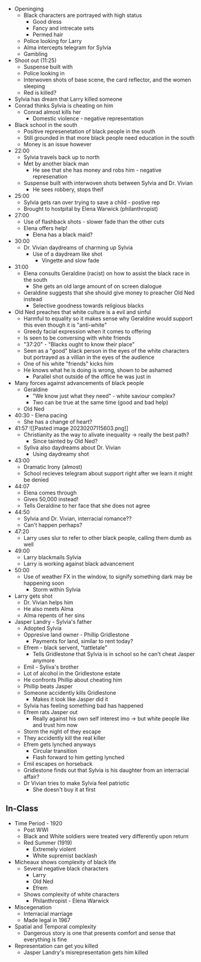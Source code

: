 - Openinging
	- Black characters are portrayed with high status
		- Good dress
		- Fancy and intrecate sets
		- Permed hair
	- Police looking for Larry
	- Alma intercepts telegram for Sylvia
	- Gambling
- Shoot out (11:25)
	- Suspense built with 
	- Police looking in
	- Interwoven shots of base scene, the card reflector, and the women sleeping
	- Red is killed?
- Sylvia has dream that Larry killed someone
- Conrad thinks Sylvia is cheating on him
	- Conrad almost kills her
		- Domestic violence - negative representation
- Black school in the south
	- Positive represenetation of black people in the south
	- Still grounded in that more black people need education in the south
	- Money is an issue however
- 22:00
	- Sylvia travels back up to north
	- Met by another black man
		- He see that she has money and robs him - negative represenation
	- Suspense built with interwoven shots between Sylvia and Dr. Vivian
		- He sees robbery, stops theif
- 25:00 
	- Sylvia gets ran over trying to save a child - postive rep
	- Brought to hostpital by Elena Warwick (philanthropist)
- 27:00
	- Use of flashback shots - slower fade than the other cuts
	- Elena offers help!
		- Elena has a black maid?
- 30:00
	- Dr. Vivian daydreams of charming up Sylvia
		- Use of a daydream like shot
			- Vingette and slow fade
- 31:00
	- Elena consults Geraldine (racist) on how to assist the black race in the south
		- She gets an old large amount of on screen dialogue
	- Geraldine suggests that she should give money to preacher Old Ned instead
		- Selective goodness towards religious blacks
- Old Ned preaches that white culture is a evil and sinful
	-  Harmful to equality so it makes sense why Geraldine would support this even though it is "anti-white"
	- Greedy facial expression when it comes to offering
	- Is seen to be conversing with white friends
	- "37:20" - "Blacks ought to know their place"
	- Seen as a "good" black person in the eyes of the white characters but portrayed as a villian in the eyes of the audience
	- One of his white "friends" kicks him
	- He knows what he is doing is wrong, shown to be ashamed
		- Parallel shot outside of the office he was just in
- Many forces against advancements of black people
	- Geraldine
		- "We know just what they need" - white saviour complex?
		- Two can be true at the same time (good and bad help)
	- Old Ned
- 40:30 - Elena pacing
	- She has a change of heart?
- 41:57
		![[Pasted image 20230207115603.png]]
	- Christianity as the way to alivate inequality -> really the best path?
		- Since tainted by Old Ned?
	- Syliva also daydreams about Dr. Vivian
		- Using daydreamy shot
- 43:00 
	- Dramatic Irony (almost)
	- School recieves telegram about support right after we learn it might be denied
- 44:07
	- Elena comes through
	- Gives 50,000 instead!
	- Tells Geraldine to her face that she does not agree
- 44:50
	- Sylvia and Dr. Vivian, interracial romance??
	- Can't happen perhaps?
- 47:20
	- Larry uses slur to refer to other black people, calling them dumb as well
- 49:00
	- Larry blackmails Sylvia
	- Larry is working against black advancement
- 50:00
	- Use of weather FX in the window, to signify something dark may be happening soon
		- Storm within Sylvia
- Larry gets shot
	- Dr. Vivian helps him
	- He also meets Alma
	- Alma repents of her sins
- Jasper Landry - Sylvia's father
	- Adopted Sylvia
	- Oppresive land owner - Phillip Gridlestone
		- Payments for land, similar to rent today?
	- Efrem - black servent, "tattletale"
		- Tells Gridlestone that Sylvia is in school so he can't cheat Jasper anymore
	- Emil - Syliva's brother
	- Lot of alcohol in the Gridlestone estate
	- He confronts Phillip about cheating him
	- Phillip beats Jasper
	- Someone accidently kills Gridlestone
		- Makes it look like Jasper did it
	- Sylvia has feeling something bad has happened
	- Efrem rats Jasper out
		- Really against his own self interest imo -> but white people like and trust him now
	- Storm the night of they escape
	- They accidently kill the real killer
	- Efrem gets lynched anyways
		- Circular transition
		- Flash forward to him getting lynched
	- Emil escapes on horseback
	- Gridlestone finds out that Sylvia is his daughter from an interracial affair?
	- Dr Vivian tries to make Sylvia feel patriotic
		- She doesn't buy it at first

## In-Class
- Time Period - 1920
	- Post WWI
	- Black and White soldiers were treated very differently upon return
	- Red Summer (1919)
		- Extremely violent
		- White supremist backlash
- Micheaux shows complexity of black life
	- Several negative black characters
		- Larry
		- Old Ned
		- Efrem
	- Shows complexity of white characters
		- Philanthropist - Elena Warwick
- Miscegenation
	- Interracial marriage
	- Made legal in 1967
- Spatial and Temporal complexity
	- Dangerous story is one that presents comfort and sense that everything is fine
- Representation can get you killed
	- Jasper Landry's misrepresentation gets him killed
